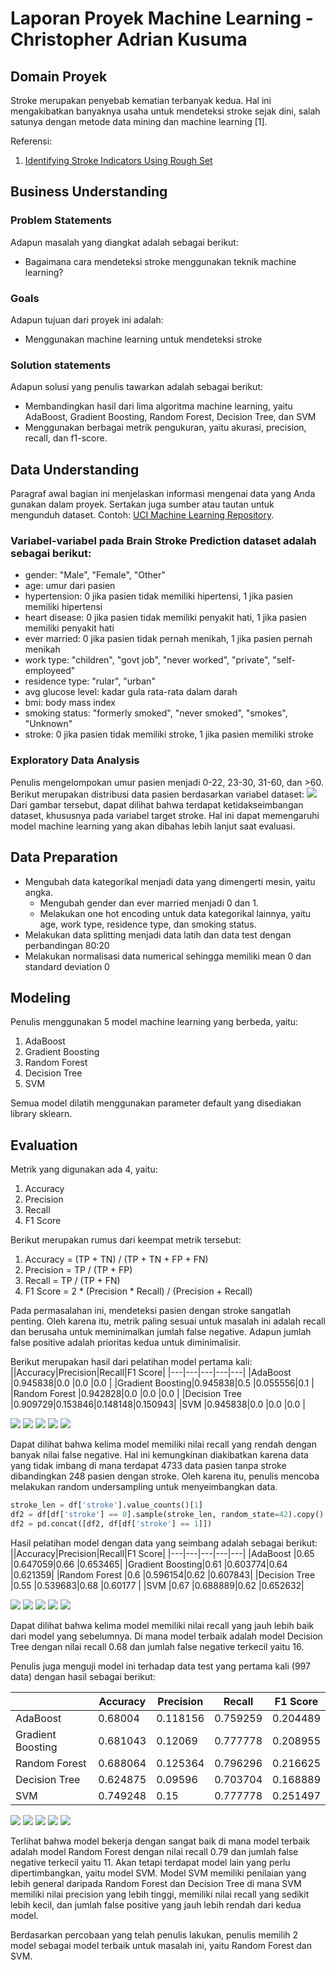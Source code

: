 # Laporan Proyek Machine Learning - Christopher Adrian Kusuma

## Domain Proyek

Stroke merupakan penyebab kematian terbanyak kedua. Hal ini mengakibatkan banyaknya usaha untuk mendeteksi stroke sejak dini, salah satunya dengan metode data mining dan machine learning [1].

Referensi:
1. [Identifying Stroke Indicators Using Rough Set](https://ieeexplore.ieee.org/stamp/stamp.jsp?arnumber=9264165)

## Business Understanding

### Problem Statements
Adapun masalah yang diangkat adalah sebagai berikut:
- Bagaimana cara mendeteksi stroke menggunakan teknik machine learning?

### Goals
Adapun tujuan dari proyek ini adalah:
- Menggunakan machine learning untuk mendeteksi stroke

### Solution statements
Adapun solusi yang penulis tawarkan adalah sebagai berikut:
- Membandingkan hasil dari lima algoritma machine learning, yaitu AdaBoost, Gradient Boosting, Random Forest, Decision Tree, dan SVM
- Menggunakan berbagai metrik pengukuran, yaitu akurasi, precision, recall, dan f1-score.

## Data Understanding
Paragraf awal bagian ini menjelaskan informasi mengenai data yang Anda gunakan dalam proyek. Sertakan juga sumber atau tautan untuk mengunduh dataset. Contoh: [UCI Machine Learning Repository](https://archive.ics.uci.edu/ml/datasets/Restaurant+%26+consumer+data).

### Variabel-variabel pada Brain Stroke Prediction dataset adalah sebagai berikut:
- gender: "Male", "Female", "Other"
- age: umur dari pasien
- hypertension: 0 jika pasien tidak memiliki hipertensi, 1 jika pasien memiliki hipertensi
- heart disease: 0 jika pasien tidak memiliki penyakit hati, 1 jika pasien memiliki penyakit hati
- ever married: 0 jika pasien tidak pernah menikah, 1 jika pasien pernah menikah
- work type: "children", "govt job", "never worked", "private", "self-employeed"
- residence type: "rular", "urban"
- avg glucose level: kadar gula rata-rata dalam darah
- bmi: body mass index
- smoking status: "formerly smoked", "never smoked", "smokes", "Unknown"
- stroke: 0 jika pasien tidak memiliki stroke, 1 jika pasien memiliki stroke

### Exploratory Data Analysis
Penulis mengelompokan umur pasien menjadi 0-22, 23-30, 31-60, dan >60. Berikut merupakan distribusi data pasien berdasarkan variabel dataset:
![](distribution.png)
Dari gambar tersebut, dapat dilihat bahwa terdapat ketidakseimbangan dataset, khususnya pada variabel target stroke. Hal ini dapat memengaruhi model machine learning yang akan dibahas lebih lanjut saat evaluasi.

## Data Preparation
- Mengubah data kategorikal menjadi data yang dimengerti mesin, yaitu angka. 
  - Mengubah gender dan ever married menjadi 0 dan 1.
  - Melakukan one hot encoding untuk data kategorikal lainnya, yaitu age, work type, residence type, dan smoking status.
- Melakukan data splitting menjadi data latih dan data test dengan perbandingan 80:20
- Melakukan normalisasi data numerical sehingga memiliki mean 0 dan standard deviation 0

## Modeling
Penulis menggunakan 5 model machine learning yang berbeda, yaitu:
1. AdaBoost
2. Gradient Boosting
3. Random Forest
4. Decision Tree
5. SVM

Semua model dilatih menggunakan parameter default yang disediakan library sklearn.

## Evaluation
Metrik yang digunakan ada 4, yaitu:
1. Accuracy
2. Precision
3. Recall
4. F1 Score

Berikut merupakan rumus dari keempat metrik tersebut:
1. Accuracy = (TP + TN) / (TP + TN + FP + FN)
2. Precision = TP / (TP + FP)
3. Recall = TP / (TP + FN)
4. F1 Score = 2 * (Precision * Recall) / (Precision + Recall)

Pada permasalahan ini, mendeteksi pasien dengan stroke sangatlah penting. Oleh karena itu, metrik paling sesuai untuk masalah ini adalah recall dan berusaha untuk meminimalkan jumlah false negative. Adapun jumlah false positive adalah prioritas kedua untuk diminimalisir.

Berikut merupakan hasil dari pelatihan model pertama kali:
||Accuracy|Precision|Recall|F1 Score|
|---|---|---|---|---|
|AdaBoost         |0.945838|0.0     |0.0     |0.0     |
|Gradient Boosting|0.945838|0.5     |0.055556|0.1     |
|Random Forest    |0.942828|0.0     |0.0     |0.0     |
|Decision Tree    |0.909729|0.153846|0.148148|0.150943|
|SVM              |0.945838|0.0     |0.0     |0.0     |

![](1/ada.png)
![](1/grad.png)
![](1/random.png)
![](1/dt.png)
![](1/svm.png)

Dapat dilihat bahwa kelima model memiliki nilai recall yang rendah dengan banyak nilai false negative. Hal ini kemungkinan diakibatkan karena data yang tidak imbang di mana terdapat 4733 data pasien tanpa stroke dibandingkan 248 pasien dengan stroke. Oleh karena itu, penulis mencoba melakukan random undersampling untuk menyeimbangkan data.
```python
stroke_len = df['stroke'].value_counts()[1]
df2 = df[df['stroke'] == 0].sample(stroke_len, random_state=42).copy()
df2 = pd.concat([df2, df[df['stroke'] == 1]])
```
Hasil pelatihan model dengan data yang seimbang adalah sebagai berikut:
||Accuracy|Precision|Recall|F1 Score|
|---|---|---|---|---|
|AdaBoost         |0.65    |0.647059|0.66    |0.653465|
|Gradient Boosting|0.61    |0.603774|0.64    |0.621359|
|Random Forest    |0.6     |0.596154|0.62    |0.607843|
|Decision Tree    |0.55    |0.539683|0.68    |0.60177 |
|SVM              |0.67    |0.688889|0.62    |0.652632|

![](2/ada.png)
![](2/grad.png)
![](2/random.png)
![](2/dt.png)
![](2/svm.png)

Dapat dilihat bahwa kelima model memiliki nilai recall yang jauh lebih baik dari model yang sebelumnya. Di mana model terbaik adalah model Decision Tree dengan nilai recall 0.68 dan jumlah false negative terkecil yaitu 16. 

Penulis juga menguji model ini terhadap data test yang pertama kali (997 data) dengan hasil sebagai berikut:

||Accuracy|Precision|Recall|F1 Score|
|---|---|---|---|---|
|AdaBoost         |0.68004 |0.118156|0.759259|0.204489|
|Gradient Boosting|0.681043|0.12069 |0.777778|0.208955|
|Random Forest    |0.688064|0.125364|0.796296|0.216625|
|Decision Tree    |0.624875|0.09596 |0.703704|0.168889|
|SVM              |0.749248|0.15    |0.777778|0.251497|

![](3/ada.png)
![](3/grad.png)
![](3/random.png)
![](3/dt.png)
![](3/svm.png)

Terlihat bahwa model bekerja dengan sangat baik di mana model terbaik adalah model Random Forest dengan nilai recall 0.79 dan jumlah false negative terkecil yaitu 11. Akan tetapi terdapat model lain yang perlu dipertimbangkan, yaitu model SVM. Model SVM memiliki penilaian yang lebih general daripada Random Forest dan Decision Tree di mana SVM memiliki nilai precision yang lebih tinggi, memiliki nilai recall yang sedikit lebih kecil, dan jumlah false positive yang jauh lebih rendah dari kedua model.

Berdasarkan percobaan yang telah penulis lakukan, penulis memilih 2 model sebagai model terbaik untuk masalah ini, yaitu Random Forest dan SVM.